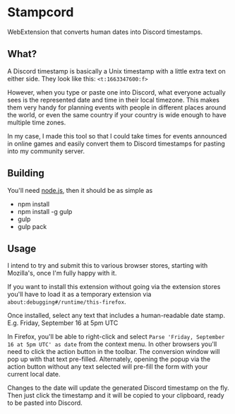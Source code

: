 # Stampcord
WebExtension that converts human dates into Discord timestamps.

## What?
A Discord timestamp is basically a Unix timestamp with a little extra text on either side. They look like this: `<t:1663347600:f>`

However, when you type or paste one into Discord, what everyone actually sees is the represented date and time in their local timezone. This makes them very handy for planning events with people in different places around the world, or even the same country if your country is wide enough to have multiple time zones.

In my case, I made this tool so that I could take times for events announced in online games and easily convert them to Discord timestamps for pasting into my community server.

## Building
You'll need [node.js](https://nodejs.org/en/download/current/), then it should be as simple as

* npm install
* npm install -g gulp
* gulp
* gulp pack

## Usage
I intend to try and submit this to various browser stores, starting with Mozilla's, once I'm fully happy with it.

If you want to install this extension without going via the extension stores you'll have to load it as a temporary extension via `about:debugging#/runtime/this-firefox`.

Once installed, select any text that includes a human-readable date stamp. E.g. Friday, September 16 at 5pm UTC

In Firefox, you'll be able to right-click and select `Parse 'Friday, September 16 at 5pm UTC' as date` from the context menu. In other browsers you'll need to click the action button in the toolbar. The conversion window will pop up with that text pre-filled. Alternately, opening the popup via the action button without any text selected will pre-fill the form with your current local date.

Changes to the date will update the generated Discord timestamp on the fly. Then just click the timestamp and it will be copied to your clipboard, ready to be pasted into Discord.